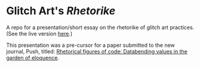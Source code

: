 # Glitch Art's *Rhetorike*

A repo for a presentation/short essay on the rhetorike of glitch art practices. (See the live version [here](http://glitchcodec.clindgrencv.com/).)

This presentation was a pre-cursor for a paper submitted to the new journal, Push, titled: [Rhetorical figures of code: Databending values in the garden of eloquence](https://github.com/cwcon/push/pull/13/files).